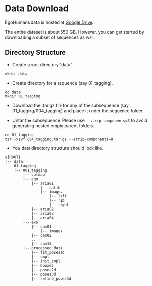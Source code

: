 # Data Download

EgoHumans data is hosted at [Google Drive](https://drive.google.com/drive/u/2/folders/1JD963urzuzV_R_6FOVOtlx8UupwUuknR). 

The entire dataset is about 550 GB. However, you can get started by downloading a subset of sequences as well.

## Directory Structure

- Create a root directory "data".

```shell
mkdir data
```

- Create directory for a sequence (say 01_tagging).
``` shell
cd data
mkdir 01_tagging
```

- Download the .tar.gz file for any of the subsequence (say 01_tagging/004_tagging) and place it under the sequence folder. 

- Untar the subsequence. Please use ```--strip-components=8``` to avoid generating nested empty parent folders.
``` shell
cd 01_tagging
tar -xzvf 004_tagging.tar.gz --strip-components=8
```

- You data directory structure should look like.

```
${ROOT}
|-- data
    01_tagging
    |-- 001_tagging
        |-- colmap
        |-- ego
            |-- aria01
                |-- calib
                |-- images
                    |-- left
                    |-- rgb
                    |-- right
            |-- aria02
            |-- aria03
            |-- aria04
        |-- exo
            |-- cam01
                |-- images
            |-- cam02
            ..
            |-- cam15
        |-- processed_data
            |-- fit_poses3d 
            |-- smpl 
            |-- init_smpl
            |-- bboxes
            |-- poses2d
            |-- poses3d
            |-- refine_poses3d
```